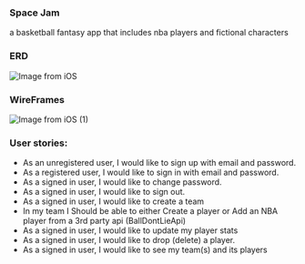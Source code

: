 ### Space Jam
a basketball fantasy app that includes nba players and fictional characters

### ERD
![Image from iOS](https://media.git.generalassemb.ly/user/42069/files/0468c3a5-3700-485e-b65b-35f4d7bb0c66)


### WireFrames
![Image from iOS (1)](https://media.git.generalassemb.ly/user/42069/files/7e53f500-4779-409a-9f94-01fb472d67d0)

### User stories: 
- As an unregistered user, I would like to sign up with email and password.
- As a registered user, I would like to sign in with email and password.
- As a signed in user, I would like to change password.
- As a signed in user, I would like to sign out.
- As a signed in user, I would like to create a team 
- In my team I Should be able to either Create a player or Add an NBA player from a 3rd party api (BallDontLieApi)
- As a signed in user, I would like to update my player stats
- As a signed in user, I would like to drop (delete) a player.
- As a signed in user, I would like to see my team(s) and its players